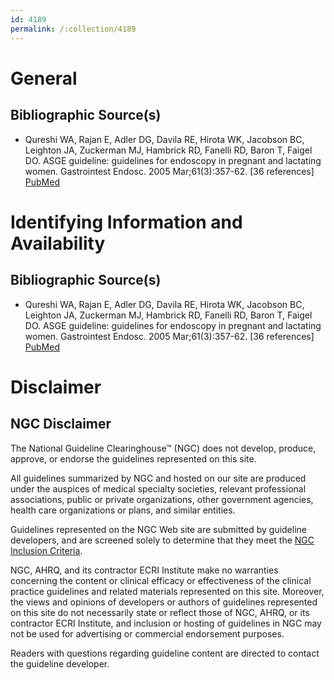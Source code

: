 ```yaml
---
id: 4189
permalink: /:collection/4189
---
```


# General

## Bibliographic Source(s)

- Qureshi WA, Rajan E, Adler DG, Davila RE, Hirota WK, Jacobson BC, Leighton JA, Zuckerman MJ, Hambrick RD, Fanelli RD, Baron T, Faigel DO. ASGE guideline: guidelines for endoscopy in pregnant and lactating women. Gastrointest Endosc. 2005 Mar;61(3):357-62. [36 references] [ PubMed ](http://www.ncbi.nlm.nih.gov/entrez/query.fcgi?cmd=Retrieve&db=pubmed&dopt=Abstract&list_uids=15758903)

# Identifying Information and Availability

## Bibliographic Source(s)

- Qureshi WA, Rajan E, Adler DG, Davila RE, Hirota WK, Jacobson BC, Leighton JA, Zuckerman MJ, Hambrick RD, Fanelli RD, Baron T, Faigel DO. ASGE guideline: guidelines for endoscopy in pregnant and lactating women. Gastrointest Endosc. 2005 Mar;61(3):357-62. [36 references] [ PubMed ](http://www.ncbi.nlm.nih.gov/entrez/query.fcgi?cmd=Retrieve&db=pubmed&dopt=Abstract&list_uids=15758903)

# Disclaimer

## NGC Disclaimer

The National Guideline Clearinghouse™ (NGC) does not develop, produce, approve, or endorse the guidelines represented on this site.

All guidelines summarized by NGC and hosted on our site are produced under the auspices of medical specialty societies, relevant professional associations, public or private organizations, other government agencies, health care organizations or plans, and similar entities.

Guidelines represented on the NGC Web site are submitted by guideline developers, and are screened solely to determine that they meet the [NGC Inclusion Criteria](/help-and-about/summaries/inclusion-criteria).

NGC, AHRQ, and its contractor ECRI Institute make no warranties concerning the content or clinical efficacy or effectiveness of the clinical practice guidelines and related materials represented on this site. Moreover, the views and opinions of developers or authors of guidelines represented on this site do not necessarily state or reflect those of NGC, AHRQ, or its contractor ECRI Institute, and inclusion or hosting of guidelines in NGC may not be used for advertising or commercial endorsement purposes.

Readers with questions regarding guideline content are directed to contact the guideline developer.

